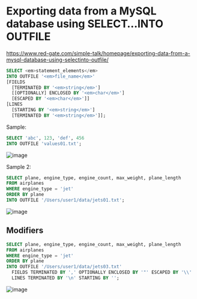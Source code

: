 # Exporting data from a MySQL database using SELECT…INTO OUTFILE

<https://www.red-gate.com/simple-talk/homepage/exporting-data-from-a-mysql-database-using-selectinto-outfile/>

```sql
SELECT <em>statement_elements</em>
INTO OUTFILE '<em>file_name</em>'
[FIELDS
  [TERMINATED BY '<em>string</em>']
  [[OPTIONALLY] ENCLOSED BY '<em>char</em>']
  [ESCAPED BY '<em>char</em>']]
[LINES
  [STARTING BY '<em>string</em>']
  [TERMINATED BY '<em>string</em>']];
```

Sample:

```sql
SELECT 'abc', 123, 'def', 456
INTO OUTFILE 'values01.txt';
```
![image](https://github.com/nilsandrey/TIL/assets/3579285/137baa7a-d3b0-4a86-bec6-6b666f7aef32)

Sample 2:

```sql
SELECT plane, engine_type, engine_count, max_weight, plane_length
FROM airplanes
WHERE engine_type = 'jet'
ORDER BY plane
INTO OUTFILE '/Users/user1/data/jets01.txt';
```
![image](https://github.com/nilsandrey/TIL/assets/3579285/0aa77382-631e-4bd0-bce2-09bb3173bbad)

## Modifiers

```sql
SELECT plane, engine_type, engine_count, max_weight, plane_length
FROM airplanes
WHERE engine_type = 'jet'
ORDER BY plane
INTO OUTFILE '/Users/user1/data/jets03.txt'
  FIELDS TERMINATED BY ',' OPTIONALLY ENCLOSED BY '"' ESCAPED BY '\\'
  LINES TERMINATED BY '\n' STARTING BY '';
```

![image](https://github.com/nilsandrey/TIL/assets/3579285/7fbdeb34-d1eb-41d4-b500-71eda99579c4)
